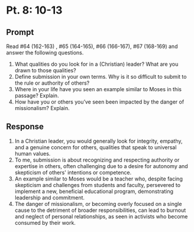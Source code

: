 # Pt. 8: 10-13

## Prompt

Read #64 (162-163) , #65 (164-165), #66 (166-167), #67 (168-169) and answer the following questions.

1. What qualities do you look for in a (Christian) leader? What are you drawn to those qualities?
2. Define submission in your own terms. Why is it so difficult to submit to the rule or authority of others?
3. Where in your life have you seen an example similar to Moses in this passage? Explain.
4. How have you or others you’ve seen been impacted by the danger of missionalism? Explain.

## Response

1. In a Christian leader, you would generally look for integrity, empathy, and a genuine concern for others, qualities that speak to universal human values.
2. To me, submission is about recognizing and respecting authority or expertise in others, often challenging due to a desire for autonomy and skepticism of others' intentions or competence.
3. An example similar to Moses would be a teacher who, despite facing skepticism and challenges from students and faculty, persevered to implement a new, beneficial educational program, demonstrating leadership and commitment.
4. The danger of missionalism, or becoming overly focused on a single cause to the detriment of broader responsibilities, can lead to burnout and neglect of personal relationships, as seen in activists who become consumed by their work.